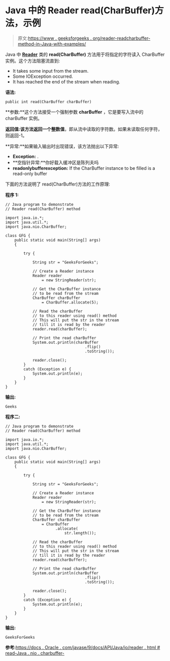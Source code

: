# Java 中的 Reader read(CharBuffer)方法，示例

> 原文:[https://www . geeksforgeeks . org/reader-readcharbuffer-method-in-Java-with-examples/](https://www.geeksforgeeks.org/reader-readcharbuffer-method-in-java-with-examples/)

Java 中 **[Reader](https://www.geeksforgeeks.org/java-io-reader-class-java/)** 类的 **read(CharBuffer)** 方法用于将指定的字符读入 CharBuffer 实例。这个方法阻塞流直到:

*   It takes some input from the stream.
*   Some IOException occurred.
*   It has reached the end of the stream when reading.

**语法:**

```
public int read(CharBuffer charBuffer)
```

**参数:**这个方法接受一个强制参数 **charBuffer** ，它是要写入流中的 charBuffer 实例。

**返回值:**该方法返回一个**整数值**，即从流中读取的字符数。如果未读取任何字符，则返回-1。

**异常:**如果输入输出时出现错误，该方法抛出以下异常:

*   **Exception:** .
*   **空指针异常:**你好载入缓冲区是陈列夫吗
*   **readonlybufferexception:** If the CharBuffer instance to be filled is a read-only buffer

下面的方法说明了 read(CharBuffer)方法的工作原理:

**程序 1:**

```
// Java program to demonstrate
// Reader read(CharBuffer) method

import java.io.*;
import java.util.*;
import java.nio.CharBuffer;

class GFG {
    public static void main(String[] args)
    {

        try {

            String str = "GeeksForGeeks";

            // Create a Reader instance
            Reader reader
                = new StringReader(str);

            // Get the CharBuffer instance
            // to be read from the stream
            CharBuffer charBuffer
                = CharBuffer.allocate(5);

            // Read the charBuffer
            // to this reader using read() method
            // This will put the str in the stream
            // till it is read by the reader
            reader.read(charBuffer);

            // Print the read charBuffer
            System.out.println(charBuffer
                                   .flip()
                                   .toString());

            reader.close();
        }
        catch (Exception e) {
            System.out.println(e);
        }
    }
}
```

**输出:**

```
Geeks

```

**程序二:**

```
// Java program to demonstrate
// Reader read(CharBuffer) method

import java.io.*;
import java.util.*;
import java.nio.CharBuffer;

class GFG {
    public static void main(String[] args)
    {

        try {

            String str = "GeeksForGeeks";

            // Create a Reader instance
            Reader reader
                = new StringReader(str);

            // Get the CharBuffer instance
            // to be read from the stream
            CharBuffer charBuffer
                = CharBuffer
                      .allocate(
                          str.length());

            // Read the charBuffer
            // to this reader using read() method
            // This will put the str in the stream
            // till it is read by the reader
            reader.read(charBuffer);

            // Print the read charBuffer
            System.out.println(charBuffer
                                   .flip()
                                   .toString());

            reader.close();
        }
        catch (Exception e) {
            System.out.println(e);
        }
    }
}
```

**输出:**

```
GeeksForGeeks

```

**参考:**[https://docs . Oracle . com/javase/9/docs/API/Java/io/reader . html # read-Java . nio . charbuffer-](https://docs.oracle.com/javase/9/docs/api/java/io/Reader.html#read-java.nio.CharBuffer-)